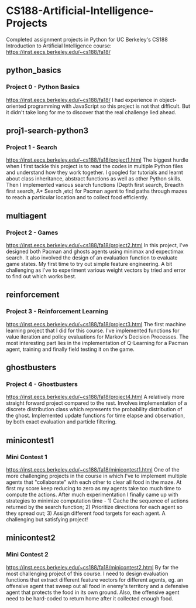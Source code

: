 # CS188-Artificial-Intelligence-Projects
Completed assignment projects in Python for UC Berkeley's CS188 Introduction to Artificial Intelligence course: https://inst.eecs.berkeley.edu/~cs188/fa18/

## python_basics
### Project 0 - Python Basics
https://inst.eecs.berkeley.edu/~cs188/fa18/
I had experience in object-oriented programming with JavaScript so this project is not that difficult. But it didn't take long for me to discover that the real challenge lied ahead.

## proj1-search-python3
### Project 1 - Search
https://inst.eecs.berkeley.edu/~cs188/fa18/project1.html
The biggest hurdle when I first tackle this project is to read the codes in multiple Python files and understand how they work together. I googled for tutorials and learnt about class inheritance, abstract functions as well as other Python skills. Then I implemented various search functions (Depth first search, Breadth first search, A* Search ,etc) for Pacman agent to find paths through mazes to reach a particular location and to collect food efficiently.

## multiagent
### Project 2 - Games
https://inst.eecs.berkeley.edu/~cs188/fa18/project2.html
In this project, I've designed both Pacman and ghosts agents using minimax and expectimax search. It also involved the design of an evaluation function to evaluate game states. My first time to try out simple feature engineering. A bit challenging as I've to experiment various weight vectors by tried and error to find out which works best.

## reinforcement
### Project 3 - Reinforcement Learning
https://inst.eecs.berkeley.edu/~cs188/fa18/project3.html
The first machine learning project that I did for this course. I've implemented functions for value iteration and policy evaluations for Markov's Decision Processes.
The most interesting part lies in the implementation of Q-Learning for a Pacman agent, training and finally field testing it on the game.

## ghostbusters
### Project 4 - Ghostbusters
https://inst.eecs.berkeley.edu/~cs188/fa18/project4.html
A relatively more straight forward project compared to the rest. Involves implementation of a discrete distribution class which represents the probability distribution of the ghost. Implemented update functions for time elapse and observation, by both exact evaluation and particle filtering.

## minicontest1
### Mini Contest 1
https://inst.eecs.berkeley.edu/~cs188/fa18/minicontest1.html
One of the more challenging projects in the course in which I've to implement multiple agents that "collaborate" with each other to clear all food in the maze. At first my score keep reducing to zero as my agents take too much time to compute the actions. After much experimentation I finally came up with strategies to minimize computation time - 1) Cache the sequence of actions returned by the search function; 2) Prioritize directions for each agent so they spread out; 3) Assign different food targets for each agent. A challenging but satisfying project!

## minicontest2
### Mini Contest 2
https://inst.eecs.berkeley.edu/~cs188/fa18/minicontest2.html
By far the most challenging project of this course. I need to design evaluation functions that extract different feature vectors for different agents, eg. an offensive agent that sweep out all food in enemy's territory and a defensive agent that protects the food in its own ground. Also, the offensive agent need to be hard-coded to return home after it collected enough food.
